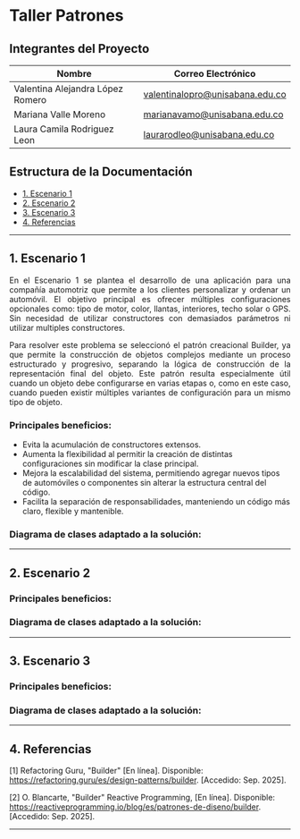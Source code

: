 # Taller Patrones
## Integrantes del Proyecto
| Nombre | Correo Electrónico |
|---|---|
| Valentina Alejandra López Romero | valentinalopro@unisabana.edu.co |
| Mariana Valle Moreno | marianavamo@unisabana.edu.co |
| Laura Camila Rodriguez Leon | laurarodleo@unisabana.edu.co |

## Estructura de la Documentación
- [1. Escenario 1](#1-escenario-1)
- [2. Escenario 2](#2-escenario-2)
- [3. Escenario 3](#3-escenario-3)
- [4. Referencias](#4-referencias)

---
## 1. Escenario 1
<div align="justify">
En el Escenario 1 se plantea el desarrollo de una aplicación para una compañía automotriz que permite a los clientes personalizar y ordenar un automóvil. El objetivo principal es ofrecer múltiples configuraciones opcionales como: tipo de motor, color, llantas, interiores, techo solar o GPS. Sin necesidad de utilizar constructores con demasiados parámetros ni utilizar multiples constructores.

Para resolver este problema se seleccionó el patrón creacional Builder, ya que permite la construcción de objetos complejos mediante un proceso estructurado y progresivo, separando la lógica de construcción de la representación final del objeto. Este patrón resulta especialmente útil cuando un objeto debe configurarse en varias etapas o, como en este caso, cuando pueden existir múltiples variantes de configuración para un mismo tipo de objeto.
</div>

### Principales beneficios:
- Evita la acumulación de constructores extensos.
- Aumenta la flexibilidad al permitir la creación de distintas configuraciones sin modificar la clase principal.
- Mejora la escalabilidad del sistema, permitiendo agregar nuevos tipos de automóviles o componentes sin alterar la estructura central del código.
- Facilita la separación de responsabilidades, manteniendo un código más claro, flexible y mantenible.

### Diagrama de clases adaptado a la solución:

---
## 2. Escenario 2

### Principales beneficios:

### Diagrama de clases adaptado a la solución:

---
## 3. Escenario 3

### Principales beneficios:

### Diagrama de clases adaptado a la solución:

---

## 4. Referencias
[1] Refactoring Guru, "Builder" [En línea]. Disponible: https://refactoring.guru/es/design-patterns/builder. [Accedido: Sep. 2025].

[2] O. Blancarte, "Builder" Reactive Programming, [En línea]. Disponible: https://reactiveprogramming.io/blog/es/patrones-de-diseno/builder. [Accedido: Sep. 2025].

---

